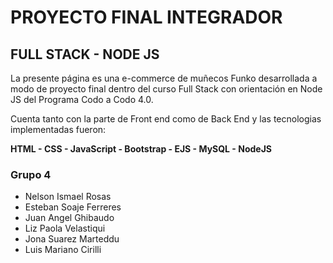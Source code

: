 # PROYECTO FINAL INTEGRADOR
## FULL STACK - NODE JS

La presente página es una e-commerce de muñecos Funko desarrollada a modo de proyecto final dentro del curso Full Stack con orientación en Node JS del Programa Codo a Codo 4.0.

Cuenta tanto con la parte de Front end como de Back End y las tecnologias implementadas fueron:

**HTML - CSS - JavaScript - Bootstrap - EJS - MySQL - NodeJS**

### Grupo 4

- Nelson Ismael Rosas
- Esteban Soaje Ferreres
- Juan Angel Ghibaudo
- Liz Paola Velastiqui
- Jona Suarez Marteddu
- Luis Mariano Cirilli

